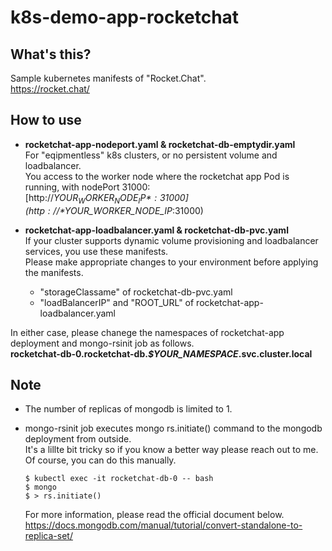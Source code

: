 # k8s-demo-app-rocketchat  

## What's this?
Sample kubernetes manifests of "Rocket.Chat".  
https://rocket.chat/  
## How to use
- **rocketchat-app-nodeport.yaml & rocketchat-db-emptydir.yaml**  
For "eqipmentless" k8s clusters, or no persistent volume and loadbalancer.  
You access to the worker node where the rocketchat app Pod is running, with nodePort 31000:  
[http://*$YOUR_WORKER_NODE_IP*:31000](http://*$YOUR_WORKER_NODE_IP*:31000)  
  
- **rocketchat-app-loadbalancer.yaml & rocketchat-db-pvc.yaml**  
If your cluster supports dynamic volume provisioning and loadbalancer services, you use these manifests.  
Please make appropriate changes to your environment before applying the manifests.  
  - "storageClassame" of rocketchat-db-pvc.yaml  
  - "loadBalancerIP" and "ROOT_URL" of rocketchat-app-loadbalancer.yaml  

In either case, please chanege the namespaces of rocketchat-app deployment and mongo-rsinit job as follows.  
**rocketchat-db-0.rocketchat-db.*$YOUR_NAMESPACE*.svc.cluster.local**
  
## Note
- The number of replicas of mongodb is limited to 1.  
- mongo-rsinit job executes mongo rs.initiate() command to the mongodb deployment from outside.  
It's a lillte bit tricky so if you know a better way please reach out to me.  
Of course, you can do this manually.  

  ```
  $ kubectl exec -it rocketchat-db-0 -- bash    
  $ mongo  
  $ > rs.initiate()
  ```

  For more information, please read the official document below.  
  https://docs.mongodb.com/manual/tutorial/convert-standalone-to-replica-set/
